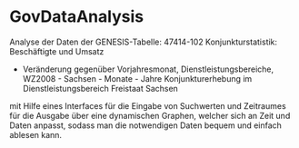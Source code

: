 # GovDataAnalysis
Analyse der Daten der
GENESIS-Tabelle: 47414-102
Konjunkturstatistik: Beschäftigte und Umsatz
- Veränderung gegenüber Vorjahresmonat,
Dienstleistungsbereiche, WZ2008 - Sachsen - Monate - Jahre
Konjunkturerhebung im Dienstleistungsbereich
Freistaat Sachsen

mit Hilfe eines Interfaces für die Eingabe von Suchwerten und Zeitraumes für die Ausgabe über eine dynamischen Graphen, welcher sich an Zeit und Daten anpasst, sodass man die notwendigen Daten bequem und einfach ablesen kann.





